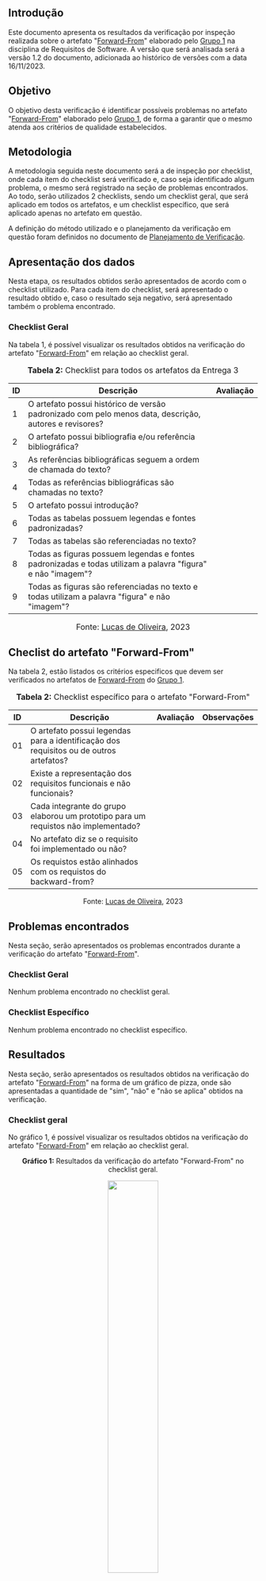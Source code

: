 


## Introdução 

Este documento apresenta os resultados da verificação por inspeção realizada sobre o artefato "[Forward-From](https://github.com/Requisitos-de-Software/2023.2-Economia-DF/blob/main/docs/rastreabilidade/forward_from.md)" elaborado pelo [Grupo 1](https://interacao-humano-computador.github.io/2023.2-NotaLegal/) na disciplina de Requisitos de Software. A versão que será analisada será a versão 1.2 do documento, adicionada ao histórico de versões com a data 16/11/2023.

## Objetivo

O objetivo desta verificação é identificar possíveis problemas no artefato "[Forward-From](https://github.com/Requisitos-de-Software/2023.2-Economia-DF/blob/main/docs/rastreabilidade/forward_from.md)" elaborado pelo [Grupo 1](https://interacao-humano-computador.github.io/2023.2-NotaLegal/), de forma a garantir que o mesmo atenda aos critérios de qualidade estabelecidos.

## Metodologia

A metodologia seguida neste documento será a de inspeção por checklist, onde cada item do checklist será verificado e, caso seja identificado algum problema, o mesmo será registrado na seção de problemas encontrados. Ao todo, serão utilizados 2 checklists, sendo um checklist geral, que será aplicado em todos os artefatos, e um checklist específico, que será aplicado apenas no artefato em questão.

A definição do método utilizado e o planejamento da verificação em questão foram definidos no documento de [Planejamento de Verificação](https://github.com/Requisitos-de-Software/2023.2-Economia-DF/blob/main/docs/verificacao/Grupo-01/Entrega-06/planejamento-verificacao-e6-grupo1.md).

## Apresentação dos dados

Nesta etapa, os resultados obtidos serão apresentados de acordo com o checklist utilizado. Para cada item do checklist, será apresentado o resultado obtido e, caso o resultado seja negativo, será apresentado também o problema encontrado.

### Checklist Geral

Na tabela 1, é possível visualizar os resultados obtidos na verificação do artefato "[Forward-From](https://github.com/Requisitos-de-Software/2023.2-Economia-DF/blob/main/docs/rastreabilidade/forward_from.md)" em relação ao checklist geral.


<div align="center">
<font size="3"><p style="text-align: center"><b>Tabela 2:</b> Checklist para todos os artefatos da Entrega 3</p></font>

<table>
  <thead>
    <tr>
      <th>ID</th>
      <th>Descrição</th>
      <th>Avaliação</th>
    </tr>
  </thead>
  <tbody>
    <tr>
      <td>1</td>
      <td>O artefato possui histórico de versão padronizado com pelo menos data, descrição, autores e revisores?</td>
      <td></td>
    </tr>
    <tr>
      <td>2</td>
      <td>O artefato possui bibliografia e/ou referência bibliográfica?  </td>
      <td></td>
    </tr>
    <tr>
      <td>3</td>
      <td>As referências bibliográficas seguem a ordem de chamada do texto? </td>
      <td></td>
    </tr>
    <tr>
      <td>4</td>
      <td>Todas as referências bibliográficas são chamadas no texto? </td>
      <td></td>
    </tr>
    <tr>
      <td>5</td>
      <td>O artefato possui introdução? </td>
      <td></td>
    </tr>
    <tr>
      <td>6</td>
      <td>Todas as tabelas possuem legendas e fontes padronizadas? </td>
      <td></td>
    </tr>
    <tr>
      <td>7</td>
      <td>Todas as tabelas são referenciadas no texto?  </td>
      <td></td>
    </tr>
    <tr>
      <td>8</td>
      <td>Todas as figuras possuem legendas e fontes padronizadas e todas utilizam a palavra "figura" e não "imagem"?  </td>
      <td></td>
    </tr>
    <tr>
      <td>9</td>
      <td>Todas as figuras são referenciadas no texto e todas utilizam a palavra "figura" e não "imagem"? </td>
      <td></td>
    </tr>
  </tbody>
</table>

<font size="3"><p style="text-align: center">Fonte: <a href="https://github.com/LucasOliveiraDiasMarquesFerreira">Lucas de Oliveira</a>, 2023</p></font>
</div>




</div>


## Checlist do artefato "Forward-From"

Na tabela 2, estão listados os critérios especificos que devem ser verificados no artefatos de [Forward-From](https://github.com/Requisitos-de-Software/2023.2-Economia-DF/blob/main/docs/rastreabilidade/forward_from.md) do [Grupo 1](https://requisitos-de-software.github.io/2023.2-Economia-DF/).


<div align="center">
<font size="3"><p style="text-align: center"><b>Tabela 2:</b> Checklist específico para o artefato "Forward-From"</p></font>

<center>
<table>
    <thead>
        <tr>
            <th>ID</th>
            <th>Descrição</th>
            <th>Avaliação</th>
            <th>Observações</th>
        </tr>
    </thead>
    <tbody>
        <tr>
            <td>01</td>
            <td>O artefato possui legendas para a identificação dos requisitos ou de outros artefatos?</td>
            <td></td>
            <td></td>
        </tr>
        <tr>
            <td>02</td>
            <td>Existe a representação dos requisitos funcionais e não funcionais?</td>
            <td></td>
            <td></td>
        </tr>
        <tr>
            <td>03</td>
            <td>Cada integrante do grupo elaborou um prototipo para um requistos não implementado?</td>
            <td></td>
            <td></td>
        </tr>
        <tr>
            <td>04</td>
            <td>No artefato diz se o requisito foi implementado ou não?</td>
            <td></td>
            <td></td>
        </tr>
        <tr>
            <td>05</td>
            <td>Os requistos estão alinhados com os requistos do backward-from?</td>
            <td></td>
            <td></td>
        </tr>
    </tbody>
</table>
<p style="text-align: center">Fonte: <a href="https://github.com/LucasOliveiraDiasMarquesFerreira">Lucas de Oliveira</a>, 2023</p>
</center>
</div>



## Problemas encontrados

Nesta seção, serão apresentados os problemas encontrados durante a verificação do artefato "[Forward-From](https://github.com/Requisitos-de-Software/2023.2-Economia-DF/blob/main/docs/rastreabilidade/forward_from.md)".

### Checklist Geral

Nenhum problema encontrado no checklist geral.

### Checklist Específico

Nenhum problema encontrado no checklist específico.

## Resultados

Nesta seção, serão apresentados os resultados obtidos na verificação do artefato "[Forward-From](https://github.com/Requisitos-de-Software/2023.2-Economia-DF/blob/main/docs/rastreabilidade/forward_from.md)" na forma de um gráfico de pizza, onde são apresentadas a quantidade de "sim", "não" e "não se aplica" obtidos na verificação.

### Checklist geral

No gráfico 1, é possível visualizar os resultados obtidos na verificação do artefato "[Forward-From](https://github.com/Requisitos-de-Software/2023.2-Economia-DF/blob/main/docs/rastreabilidade/forward_from.md)" em relação ao checklist geral.

<div align="center">
  <p><b>Gráfico 1:</b> Resultados da verificação do artefato "Forward-From" no checklist geral.</p>

  <img src="" style="width: 45%;">

<p><b>Fonte:</b> Lucas de OLiveira, 2023.</p>
</div>

### Checklist específico

No gráfico 2, é possível visualizar os resultados obtidos na verificação do artefato "[Forward-From](https://github.com/Requisitos-de-Software/2023.2-Economia-DF/blob/main/docs/rastreabilidade/forward_from.md)" em relação ao checklist específico.

<div align="center">
  <p><b>Gráfico 2:</b> Resultados da verificação do artefato "Forward-From" no checklist específico.</p>

  <img src="" style="width: 45%;">

<p><b>Fonte:</b> Lucas de Oliveira, 2023.</p>

</div>

## Bibliografia
> Oliveira, Lucas. VIEIRA, Zenilda. [Planejamento de Verificação](https://github.com/Requisitos-de-Software/2023.2-Economia-DF/blob/main/docs/verificacao/Grupo-01/Entrega-06/planejamento-verificacao-e6-grupo1.md). FGA, 2023.


## Histórico de Versões

| Versão | Data   | Descrição     | Autor     |  Revisor        |
| :----: | ------ | ------------- | --------- | :-------------: |
| `1.0`  | 25/11/2023 | Criação do documento  | [Lucas de Oliveira](https://github.com/LucasOliveiraDiasMarquesFerreira) | [Gabriel Zaranza](https://github/GZaranza)  |
